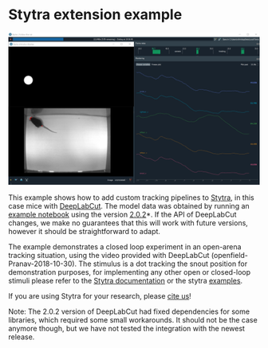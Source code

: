 # Stytra extension example

[![DLC screenshot](dlc.png?raw=true)](http://www.portugueslab.com/files/dlc.mp4)

This example shows how to add custom tracking pipelines to [Stytra](https://github.com/portugueslab/stytra), in this case mice with [DeepLabCut](https://github.com/AlexEMG/DeepLabCut).
The model data was obtained by running an [example notebook](https://github.com/AlexEMG/DeepLabCut/blob/master/examples/Demo_labeledexample_Openfield.ipynb)
using the version [2.0.2](https://github.com/AlexEMG/DeepLabCut/commit/2a575d5941996949de470758c119c787efc7950b)*. If the API of DeepLabCut changes, we make no
guarantees that this will work with future versions, however it should be straightforward to adapt.
 
The example demonstrates a closed loop experiment in an open-arena tracking situation, using the video provided with DeepLabCut (openfield-Pranav-2018-10-30). 
The stimulus is a dot tracking the snout position for demonstration purposes, for implementing any other open or closed-loop stimuli please refer
 to the [Stytra documentation](http://www.portugueslab.com/stytra) or the stytra [examples](https://github.com/portugueslab/stytra/tree/master/stytra/examples).
 
If you are using Stytra for your research, please [cite us](https://www.biorxiv.org/content/early/2018/12/10/492553)! 

Note:
The 2.0.2 version of DeepLabCut had fixed dependencies for some libraries, which required some small workarounds. It should not be the case anymore though, but we have not tested the integration with the newest release.